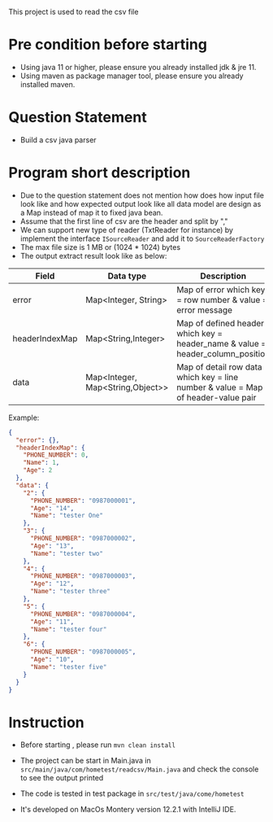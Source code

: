 This project is used to read the csv file

# Pre condition before starting

- Using java 11 or higher, please ensure you already installed jdk & jre 11.
- Using maven as package manager tool, please ensure you already installed maven.

# Question Statement

- Build a csv java parser

# Program short description

- Due to the question statement does not mention how does how input file look like and how expected output look like all
  data model are design as a Map instead of map it to fixed java bean.
- Assume that the first line of csv are the header and split by ","
- We can support new type of reader (TxtReader for instance) by implement the interface `ISourceReader` and add it to `SourceReaderFactory`
- The max file size is 1 MB or (1024 * 1024) bytes
- The output extract result look like as below:

Field           | Data type                        | Description
---             |----------------------------------|--------------
error           | Map<Integer, String>             | Map of error which key = row number & value = error message
headerIndexMap  | Map<String,Integer>              | Map of defined header which key = header_name & value = header_column_position
data            | Map<Integer, Map<String,Object>> | Map of detail row data which key = line number & value = Map of header-value pair

Example:

```json
{
  "error": {},
  "headerIndexMap": {
    "PHONE_NUMBER": 0,
    "Name": 1,
    "Age": 2
  },
  "data": {
    "2": {
      "PHONE_NUMBER": "0987000001",
      "Age": "14",
      "Name": "tester One"
    },
    "3": {
      "PHONE_NUMBER": "0987000002",
      "Age": "13",
      "Name": "tester two"
    },
    "4": {
      "PHONE_NUMBER": "0987000003",
      "Age": "12",
      "Name": "tester three"
    },
    "5": {
      "PHONE_NUMBER": "0987000004",
      "Age": "11",
      "Name": "tester four"
    },
    "6": {
      "PHONE_NUMBER": "0987000005",
      "Age": "10",
      "Name": "tester five"
    }
  }
}
```

# Instruction

- Before starting , please run `mvn clean install`
- The project can be start in Main.java in `src/main/java/com/hometest/readcsv/Main.java` and check the console to see
  the output printed


- The code is tested in test package in `src/test/java/come/hometest`
- It's developed on MacOs Montery version 12.2.1 with IntelliJ IDE.
